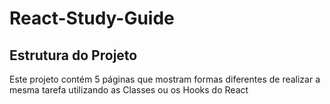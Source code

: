 # React-Study-Guide

## Estrutura do Projeto

Este projeto contém 5 páginas que mostram formas diferentes de realizar a mesma tarefa utilizando as Classes ou os Hooks do React
